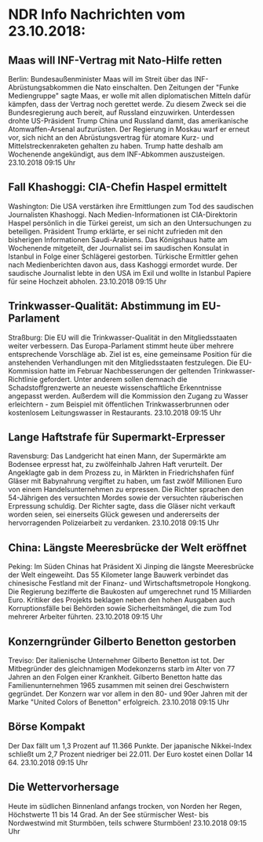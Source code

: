 # NDR Info Nachrichten vom 23.10.2018:


## Maas will INF-Vertrag mit Nato-Hilfe retten
Berlin:	Bundesaußenminister Maas will im Streit über das INF-Abrüstungsabkommen die Nato einschalten. Den Zeitungen der "Funke Mediengruppe" sagte Maas, er wolle mit allen diplomatischen Mitteln  dafür kämpfen, dass der Vertrag noch gerettet werde. Zu diesem Zweck sei die Bundesregierung auch bereit, auf Russland einzuwirken. Unterdessen drohte US-Präsident Trump China und Russland damit, das amerikanische Atomwaffen-Arsenal aufzurüsten. Der Regierung in Moskau warf er erneut vor, sich nicht an den Abrüstungsvertrag für atomare Kurz- und Mittelstreckenraketen gehalten zu haben. Trump hatte deshalb am Wochenende angekündigt, aus dem INF-Abkommen auszusteigen. 23.10.2018 09:15 Uhr 

## Fall Khashoggi: CIA-Chefin Haspel ermittelt
Washington:	Die USA verstärken ihre Ermittlungen zum Tod des saudischen Journalisten Khashoggi. Nach Medien-Informationen ist CIA-Direktorin Haspel persönlich in die Türkei gereist, um sich an den Untersuchungen zu beteiligen. Präsident Trump erklärte, er sei nicht zufrieden mit den bisherigen Informationen Saudi-Arabiens. Das Königshaus hatte am Wochenende mitgeteilt, der Journalist sei im saudischen Konsulat in Istanbul in Folge einer Schlägerei gestorben. Türkische Ermittler gehen nach Medienberichten davon aus, dass Kashoggi ermordet wurde. Der saudische Journalist lebte in den USA im Exil und wollte in Istanbul Papiere für seine Hochzeit abholen. 23.10.2018 09:15 Uhr 

## Trinkwasser-Qualität: Abstimmung im EU-Parlament
Straßburg:	Die EU will die Trinkwasser-Qualität in den Mitgliedsstaaten weiter verbessern. Das Europa-Parlament stimmt heute über mehrere entsprechende Vorschläge ab. Ziel ist es, eine gemeinsame Position für die anstehenden Verhandlungen mit den Mitgliedsstaaten festzulegen. Die EU-Kommission hatte im Februar Nachbesserungen der geltenden Trinkwasser-Richtlinie gefordert. Unter anderem sollen demnach die Schadstoffgrenzwerte an neueste wissenschaftliche Erkenntnisse angepasst werden. Außerdem will die Kommission den Zugang zu Wasser erleichtern - zum Beispiel mit öffentlichen Trinkwasserbrunnen oder kostenlosem Leitungswasser in Restaurants. 23.10.2018 09:15 Uhr 

## Lange Haftstrafe für Supermarkt-Erpresser
Ravensburg: Das Landgericht hat einen Mann, der Supermärkte am Bodensee erpresst hat, zu zwölfeinhalb Jahren Haft verurteilt. Der Angeklagte gab in dem Prozess zu, in Märkten in Friedrichshafen fünf Gläser mit Babynahrung vergiftet zu haben, um fast zwölf Millionen Euro von einem Handelsunternehmen zu erpressen. Die Richter sprachen den 54-Jährigen des versuchten Mordes sowie der versuchten räuberischen Erpressung schuldig. Der Richter sagte, dass die Gläser nicht verkauft worden seien, sei einerseits Glück gewesen und andererseits der hervorragenden Polizeiarbeit zu verdanken. 23.10.2018 09:15 Uhr 

## China: Längste Meeresbrücke der Welt eröffnet
Peking: 	Im Süden Chinas hat Präsident Xi Jinping die längste Meeresbrücke der Welt eingeweiht. Das 55 Kilometer lange Bauwerk verbindet das chinesische Festland mit der Finanz- und Wirtschaftsmetropole Hongkong. Die Regierung bezifferte die Baukosten auf umgerechnet rund 15 Milliarden Euro. Kritiker des Projekts beklagen neben den hohen Ausgaben auch Korruptionsfälle bei Behörden sowie Sicherheitsmängel, die zum Tod mehrerer Arbeiter führten. 23.10.2018 09:15 Uhr 

## Konzerngründer Gilberto Benetton gestorben
Treviso: Der italienische Unternehmer Gilberto Benetton ist tot. Der Mitbegründer des gleichnamigen Modekonzerns starb im Alter von 77 Jahren an den Folgen einer Krankheit. Gilberto Benetton hatte das Familienunternehmen 1965 zusammen mit seinen drei Geschwistern gegründet. Der Konzern war vor allem in den 80- und 90er Jahren mit der Marke "United Colors of Benetton" erfolgreich. 23.10.2018 09:15 Uhr 

## Börse Kompakt
Der Dax fällt um 1,3 Prozent auf 11.366 Punkte. Der japanische Nikkei-Index schließt um 2,7 Prozent niedriger bei 22.011. Der Euro kostet einen Dollar 14 64. 23.10.2018 09:15 Uhr 

## Die Wettervorhersage
Heute im südlichen Binnenland anfangs trocken, von Norden her Regen,  Höchstwerte 11 bis 14 Grad. An der See stürmischer West- bis Nordwestwind mit Sturmböen, teils schwere Sturmböen! 23.10.2018 09:15 Uhr 
